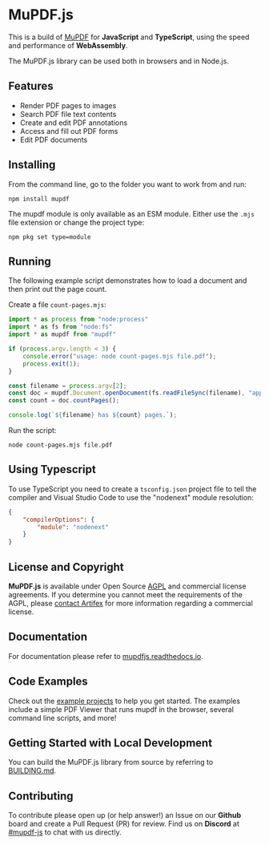 # MuPDF.js

This is a build of [MuPDF](https://mupdf.com) for **JavaScript** and **TypeScript**,
using the speed and performance of **WebAssembly**.

The MuPDF.js library can be used both in browsers and in Node.js.

## Features

- Render PDF pages to images
- Search PDF file text contents
- Create and edit PDF annotations
- Access and fill out PDF forms
- Edit PDF documents

## Installing

From the command line, go to the folder you want to work from and run:

```
npm install mupdf
```

The mupdf module is only available as an ESM module.
Either use the `.mjs` file extension or change the project type:

```
npm pkg set type=module
```

## Running

The following example script demonstrates how to load a document and then print out the page count.

Create a file `count-pages.mjs`:

```js
import * as process from "node:process"
import * as fs from "node:fs"
import * as mupdf from "mupdf"

if (process.argv.length < 3) {
    console.error("usage: node count-pages.mjs file.pdf");
    process.exit(1);
}

const filename = process.argv[2];
const doc = mupdf.Document.openDocument(fs.readFileSync(filename), "application/pdf");
const count = doc.countPages();

console.log(`${filename} has ${count} pages.`);
```

Run the script:

```
node count-pages.mjs file.pdf
```

## Using Typescript

To use TypeScript you need to create a `tsconfig.json` project file to tell the
compiler and Visual Studio Code to use the "nodenext" module resolution:

```json
{
    "compilerOptions": {
        "module": "nodenext"
    }
}
```

## License and Copyright

**MuPDF.js** is available under Open Source [AGPL](https://www.gnu.org/licenses/agpl-3.0.html) and commercial license agreements.
If you determine you cannot meet the requirements of the AGPL, please [contact Artifex](https://artifex.com/contact/mupdf-inquiry.php) for more information regarding a commercial license.

## Documentation

For documentation please refer to [mupdfjs.readthedocs.io](https://mupdfjs.readthedocs.io).

## Code Examples

Check out the [example projects](https://github.com/ArtifexSoftware/mupdf.js/tree/master/examples) to help you get started.
The examples include a simple PDF Viewer that runs mupdf in the browser, several command line scripts, and more! 

## Getting Started with Local Development

You can build the MuPDF.js library from source by referring to [BUILDING.md](https://github.com/ArtifexSoftware/mupdf.js/blob/master/BUILDING.md).

## Contributing

To contribute please open up (or help answer!) an Issue on our **Github** board and create a Pull Request (PR) for review.
Find us on **Discord** at [#mupdf-js](https://discord.gg/zpyAHM7XtF) to chat with us directly.
